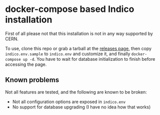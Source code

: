 # docker-compose based Indico installation

First of all please not that this installation is not in any way supported
by CERN.

To use, clone this repo or grab a tarball at the
[releases page](https://github.com/XeCycle/indico-docker/releases), then
copy `indico.env.sample` to `indico.env` and customize it, and finally
`docker-compose up -d`.  You have to wait for database initialization to
finish before accessing the page.

## Known problems

Not all features are tested, and the following are known to be broken:

- Not all configuration options are exposed in `indico.env`
- No support for database upgrading (I have no idea how that works)

